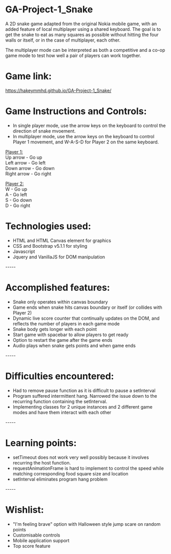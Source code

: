 # GA-Project-1_Snake
A 2D snake game adapted from the original Nokia mobile game, with an added feature of local multiplayer using a shared keyboard. The goal is to get the snake to eat as many squares as possible without hitting the four walls or itself, or in the case of multiplayer, each other. 

The multiplayer mode can be interpreted as both a competitive and a co-op game mode to test how well a pair of players can work together. 

# Game link: 
https://hakeymmhd.github.io/GA-Project-1_Snake/

# Game Instructions and Controls:
- In single player mode, use the arrow keys on the keyboard to control the direction of snake mvoement.
- In multiplayer mode, use the arrow keys on the keyboard to control Player 1 movement, and W-A-S-D for Player 2 on the same keyboard. 

<ins>Player 1:</ins>  
Up arrow - Go up  
Left arrow - Go left  
Down arrow - Go down  
Right arrow - Go right  
   
<ins>Player 2:</ins>  
W - Go up  
A - Go left  
S - Go down  
D - Go right  

# Technologies used:
- HTML and HTML Canvas element for graphics
- CSS and Bootstrap v5.1.1 for styling
- Javascript
- Jquery and VanillaJS for DOM manipulation

-*-*-*-*-
# Accomplished features:
- Snake only operates within canvas boundary
- Game ends when snake hits canvas boundary or itself (or collides with Player 2)
- Dynamic live score counter that continually updates on the DOM, and reflects the number of players in each game mode
- Snake body gets longer with each point
- Start game with spacebar to allow players to get ready
- Option to restart the game after the game ends
- Audio plays when snake gets points and when game ends

-*-*-*-*-
# Difficulties encountered:
- Had to remove pause function as it is difficult to pause a setInterval
- Program suffered intermittent hang. Narrowed the issue down to the recurring function containing the setInterval.
- Implementing classes for 2 unique instances and 2 different game modes and have them interact with each other

-*-*-*-*-
# Learning points:
- setTimeout does not work very well possibly because it involves recurring the host function. 
- requestAnimationFrame is hard to implement to control the speed while matching corresponding food square size and location
- setInterval eliminates program hang problem

-*-*-*-*-
# Wishlist:
- "I'm feeling brave" option with Halloween style jump scare on random points
- Customisable controls
- Mobile application support
- Top score feature



